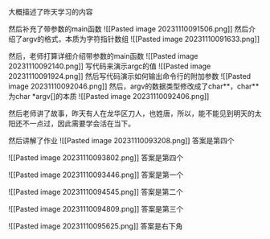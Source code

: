 大概描述了昨天学习的内容

然后补充了带参数的main函数
![[Pasted image 20231110091506.png]]
然后介绍了argv的格式，本质为字符指针数组
![[Pasted image 20231110091633.png]]

然后，老师打算详细介绍带参数的main函数
![[Pasted image 20231110092140.png]]
写代码来演示argc的值
![[Pasted image 20231110091924.png]]
然后写代码演示如何输出命令行的附加参数
![[Pasted image 20231110092046.png]]
然后，argv的数据类型修改成了char\*\*，char\*\*为char \*argv\[\]的本质
![[Pasted image 20231110092406.png]]

然后老师讲了故事，昨天有人在龙华区刀人，也姓唐，所以，能不能见到明天的太阳还不一点过，因此需要学会活在当下。

然后讲解了作业
![[Pasted image 20231110093208.png]]
答案是第四个

![[Pasted image 20231110093802.png]]
答案是第四个

![[Pasted image 20231110093446.png]]
答案是第一个

![[Pasted image 20231110094545.png]]
答案是第二个

![[Pasted image 20231110094809.png]]
答案是第三个

![[Pasted image 20231110095625.png]]
答案是右下角

